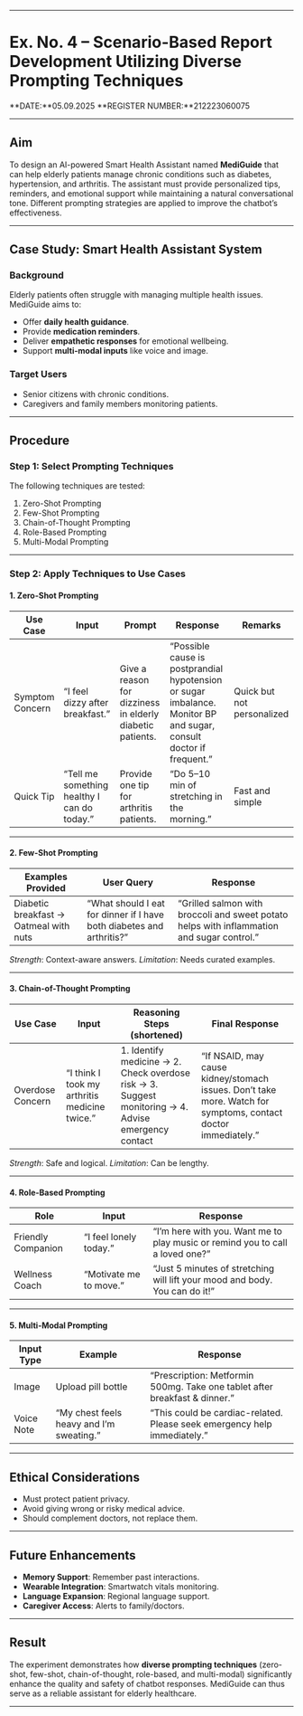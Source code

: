 
---

# Ex. No. 4 – Scenario-Based Report Development Utilizing Diverse Prompting Techniques

**DATE:**05.09.2025
**REGISTER NUMBER:**212223060075

---

## Aim

To design an AI-powered Smart Health Assistant named **MediGuide** that can help elderly patients manage chronic conditions such as diabetes, hypertension, and arthritis. The assistant must provide personalized tips, reminders, and emotional support while maintaining a natural conversational tone. Different prompting strategies are applied to improve the chatbot’s effectiveness.

---

## Case Study: Smart Health Assistant System

### Background

Elderly patients often struggle with managing multiple health issues. MediGuide aims to:

* Offer **daily health guidance**.
* Provide **medication reminders**.
* Deliver **empathetic responses** for emotional wellbeing.
* Support **multi-modal inputs** like voice and image.

### Target Users

* Senior citizens with chronic conditions.
* Caregivers and family members monitoring patients.

---

## Procedure

### Step 1: Select Prompting Techniques

The following techniques are tested:

1. Zero-Shot Prompting
2. Few-Shot Prompting
3. Chain-of-Thought Prompting
4. Role-Based Prompting
5. Multi-Modal Prompting

---

### Step 2: Apply Techniques to Use Cases

#### 1. Zero-Shot Prompting

| Use Case        | Input                                       | Prompt                                                    | Response                                                                                                           | Remarks                    |
| --------------- | ------------------------------------------- | --------------------------------------------------------- | ------------------------------------------------------------------------------------------------------------------ | -------------------------- |
| Symptom Concern | “I feel dizzy after breakfast.”             | Give a reason for dizziness in elderly diabetic patients. | “Possible cause is postprandial hypotension or sugar imbalance. Monitor BP and sugar, consult doctor if frequent.” | Quick but not personalized |
| Quick Tip       | “Tell me something healthy I can do today.” | Provide one tip for arthritis patients.                   | “Do 5–10 min of stretching in the morning.”                                                                        | Fast and simple            |

---

#### 2. Few-Shot Prompting

| Examples Provided                      | User Query                                                            | Response                                                                                   |
| -------------------------------------- | --------------------------------------------------------------------- | ------------------------------------------------------------------------------------------ |
| Diabetic breakfast → Oatmeal with nuts | “What should I eat for dinner if I have both diabetes and arthritis?” | “Grilled salmon with broccoli and sweet potato helps with inflammation and sugar control.” |

*Strength*: Context-aware answers.
*Limitation*: Needs curated examples.

---

#### 3. Chain-of-Thought Prompting

| Use Case         | Input                                         | Reasoning Steps (shortened)                                                                         | Final Response                                                                                                |
| ---------------- | --------------------------------------------- | --------------------------------------------------------------------------------------------------- | ------------------------------------------------------------------------------------------------------------- |
| Overdose Concern | “I think I took my arthritis medicine twice.” | 1. Identify medicine → 2. Check overdose risk → 3. Suggest monitoring → 4. Advise emergency contact | “If NSAID, may cause kidney/stomach issues. Don’t take more. Watch for symptoms, contact doctor immediately.” |

*Strength*: Safe and logical.
*Limitation*: Can be lengthy.

---

#### 4. Role-Based Prompting

| Role               | Input                  | Response                                                                      |
| ------------------ | ---------------------- | ----------------------------------------------------------------------------- |
| Friendly Companion | “I feel lonely today.” | “I’m here with you. Want me to play music or remind you to call a loved one?” |
| Wellness Coach     | “Motivate me to move.” | “Just 5 minutes of stretching will lift your mood and body. You can do it!”   |

---

#### 5. Multi-Modal Prompting

| Input Type | Example                                  | Response                                                                   |
| ---------- | ---------------------------------------- | -------------------------------------------------------------------------- |
| Image      | Upload pill bottle                       | “Prescription: Metformin 500mg. Take one tablet after breakfast & dinner.” |
| Voice Note | “My chest feels heavy and I’m sweating.” | “This could be cardiac-related. Please seek emergency help immediately.”   |

---

## Ethical Considerations

* Must protect patient privacy.
* Avoid giving wrong or risky medical advice.
* Should complement doctors, not replace them.

---

## Future Enhancements

* **Memory Support**: Remember past interactions.
* **Wearable Integration**: Smartwatch vitals monitoring.
* **Language Expansion**: Regional language support.
* **Caregiver Access**: Alerts to family/doctors.

---

## Result

The experiment demonstrates how **diverse prompting techniques** (zero-shot, few-shot, chain-of-thought, role-based, and multi-modal) significantly enhance the quality and safety of chatbot responses. MediGuide can thus serve as a reliable assistant for elderly healthcare.

---
